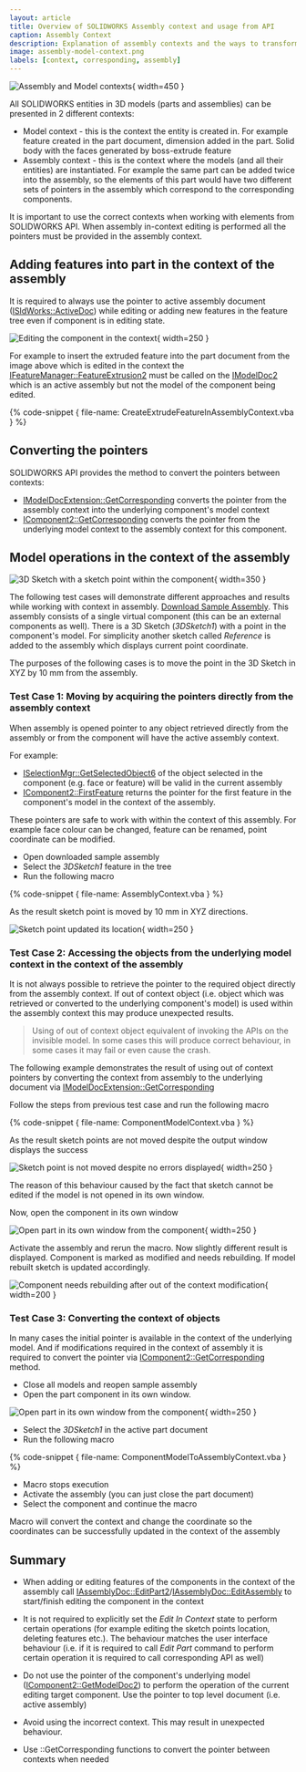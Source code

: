 ```yaml
---
layout: article
title: Overview of SOLIDWORKS Assembly context and usage from API
caption: Assembly Context
description: Explanation of assembly contexts and the ways to transform the pointer form assembly context to the model context and vice-versa using SOLIDWORKS API
image: assembly-model-context.png
labels: [context, corresponding, assembly]
---
```

![Assembly and Model contexts](assembly-model-context.png){ width=450 }

All SOLIDWORKS entities in 3D models (parts and assemblies) can be presented in 2 different contexts:

* Model context - this is the context the entity is created in. For example feature created in the part document, dimension added in the part. Solid body with the faces generated by boss-extrude feature
* Assembly context - this is the context where the models (and all their entities) are instantiated. For example the same part can be added twice into the assembly, so the elements of this part would have two different sets of pointers in the assembly which correspond to the corresponding components.

It is important to use the correct contexts when working with elements from SOLIDWORKS API. When assembly in-context editing is performed all the pointers must be provided in the assembly context.

## Adding features into part in the context of the assembly

It is required to always use the pointer to active assembly document ([ISldWorks::ActiveDoc](http://help.solidworks.com/2012/english/api/sldworksapi/solidworks.interop.sldworks~solidworks.interop.sldworks.isldworks~activedoc.html)) while editing or adding new features in the feature tree even if component is in editing state.

![Editing the component in the context](in-context-editing.png){ width=250 }

For example to insert the extruded feature into the part document from the image above which is edited in the context the [IFeatureManager::FeatureExtrusion2](http://help.solidworks.com/2012/english/api/sldworksapi/SolidWorks.Interop.sldworks~SolidWorks.Interop.sldworks.IFeatureManager~FeatureExtrusion2.html) must be called on the [IModelDoc2](http://help.solidworks.com/2012/english/api/sldworksapi/solidworks.interop.sldworks~solidworks.interop.sldworks.imodeldoc2_methods.html) which is an active assembly but not the model of the component being edited.

{% code-snippet { file-name: CreateExtrudeFeatureInAssemblyContext.vba } %}

## Converting the pointers

SOLIDWORKS API provides the method to convert the pointers between contexts:

* [IModelDocExtension::GetCorresponding](http://help.solidworks.com/2012/english/api/sldworksapi/solidworks.interop.sldworks~solidworks.interop.sldworks.imodeldocextension~getcorresponding.html) converts the pointer from the assembly context into the underlying component's model context
* [IComponent2::GetCorresponding](http://help.solidworks.com/2012/english/api/sldworksapi/solidworks.interop.sldworks~solidworks.interop.sldworks.icomponent2~getcorresponding.html) converts the pointer from the underlying model context to the assembly context for this component.

## Model operations in the context of the assembly

![3D Sketch with a sketch point within the component](component-3dsketch.png){ width=350 }

The following test cases will demonstrate different approaches and results while working with context in assembly. [Download Sample Assembly](SketchAssm.SLDASM). This assembly consists of a single virtual component (this can be an external components as well). There is a 3D Sketch (*3DSketch1*) with a point in the component's model. For simplicity another sketch called *Reference* is added to the assembly which displays current point coordinate.

The purposes of the following cases is to move the point in the 3D Sketch in XYZ by 10 mm from the assembly.

### Test Case 1: Moving by acquiring the pointers directly from the assembly context

When assembly is opened pointer to any object retrieved directly from the assembly or from the component will have the active assembly context.

For example:

* [ISelectionMgr::GetSelectedObject6](http://help.solidworks.com/2012/english/api/sldworksapi/solidworks.interop.sldworks~solidworks.interop.sldworks.iselectionmgr~getselectedobject6.html) of the object selected in the component (e.g. face or feature) will be valid in the current assembly
* [IComponent2::FirstFeature](http://help.solidworks.com/2012/english/api/sldworksapi/solidworks.interop.sldworks~solidworks.interop.sldworks.icomponent2~firstfeature.html) returns the pointer for the first feature in the component's model in the context of the assembly.

These pointers are safe to work with within the context of this assembly. For example face colour can be changed, feature can be renamed, point coordinate can be modified.

* Open downloaded sample assembly
* Select the *3DSketch1* feature in the tree
* Run the following macro

{% code-snippet { file-name: AssemblyContext.vba } %}

As the result sketch point is moved by 10 mm in XYZ directions.

![Sketch point updated its location](sketch-points-moved.png){ width=250 }

### Test Case 2: Accessing the objects from the underlying model context in the context of the assembly

It is not always possible to retrieve the pointer to the required object directly from the assembly context. If out of context object (i.e. object which was retrieved or converted to the underlying component's model) is used within the assembly context this may produce unexpected results.

> Using of out of context object equivalent of invoking the APIs on the invisible model. In some cases this will produce correct behaviour, in some cases it may fail or even cause the crash.

The following example demonstrates the result of using out of context pointers by converting the context from assembly to the underlying document via [IModelDocExtension::GetCorresponding](http://help.solidworks.com/2012/english/api/sldworksapi/solidworks.interop.sldworks~solidworks.interop.sldworks.imodeldocextension~getcorresponding.html)

Follow the steps from previous test case and run the following macro

{% code-snippet { file-name: ComponentModelContext.vba } %}

As the result sketch points are not moved despite the output window displays the success

![Sketch point is not moved despite no errors displayed](invalid-result-incontext-sketch.png){ width=250 }

The reason of this behaviour caused by the fact that sketch cannot be edited if the model is not opened in its own window.

Now, open the component in its own window

![Open part in its own window from the component](open-part-from-component.png){ width=250 }

Activate the assembly and rerun the macro. Now slightly different result is displayed. Component is marked as modified and needs rebuilding. If model rebuilt sketch is updated accordingly.

![Component needs rebuilding after out of the context modification](needs-rebuild-component.png){ width=200 }

### Test Case 3: Converting the context of objects

In many cases the initial pointer is available in the context of the underlying model. And if modifications required in the context of assembly it is required to convert the pointer via [IComponent2::GetCorresponding](http://help.solidworks.com/2012/english/api/sldworksapi/solidworks.interop.sldworks~solidworks.interop.sldworks.icomponent2~getcorresponding.html) method.

* Close all models and reopen sample assembly
* Open the part component in its own window.

![Open part in its own window from the component](open-part-from-component.png){ width=250 }

* Select the *3DSketch1* in the active part document
* Run the following macro

{% code-snippet { file-name: ComponentModelToAssemblyContext.vba } %}

* Macro stops execution
* Activate the assembly (you can just close the part document)
* Select the component and continue the macro

Macro will convert the context and change the coordinate so the coordinates can be successfully updated in the context of the assembly

## Summary

* When adding or editing features of the components in the context of the assembly call [IAssemblyDoc::EditPart2](http://help.solidworks.com/2017/english/api/sldworksapi/solidworks.interop.sldworks~solidworks.interop.sldworks.iassemblydoc~editpart2.html)/[IAssemblyDoc::EditAssembly](http://help.solidworks.com/2017/english/api/sldworksapi/solidworks.interop.sldworks~solidworks.interop.sldworks.iassemblydoc~editassembly.html) to start/finish editing the component in the context

* It is not required to explicitly set the *Edit In Context* state to perform certain operations (for example editing the sketch points location, deleting features etc.). The behaviour matches the user interface behaviour (i.e. if it is required to call *Edit Part* command to perform certain operation it is required to call corresponding API as well)

* Do not use the pointer of the component's underlying model ([IComponent2::GetModelDoc2](http://help.solidworks.com/2017/english/api/sldworksapi/solidworks.interop.sldworks~solidworks.interop.sldworks.icomponent2~getmodeldoc2.html)) to perform the operation of the current editing target component. Use the pointer to top level document (i.e. active assembly)

* Avoid using the incorrect context. This may result in unexpected behaviour.

* Use ::GetCorresponding functions to convert the pointer between contexts when needed